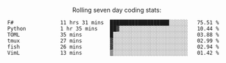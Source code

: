 <!--<p align="center">
  <img width="auto" src ="https://github-readme-stats.vercel.app/api/top-langs/?username=syrkis&layout=compact&hide_border=true&theme=darcula&bg_color=00000000&langs_count=6&hide=jupyter%20notebook,JavaScript,HTML" width = 400>
      <img src ="https://github-readme-streak-stats.herokuapp.com?user=syrkis&theme=darcula&hide_border=true&background=FFFFFF00" width = 400>

</p>-->
<p align="center">Rolling seven day coding stats:</p>
<!--START_SECTION:waka-->

```text
F#               11 hrs 31 mins  ███████████████████░░░░░░   75.51 %
Python           1 hr 35 mins    ██▓░░░░░░░░░░░░░░░░░░░░░░   10.44 %
TOML             35 mins         █░░░░░░░░░░░░░░░░░░░░░░░░   03.88 %
tmux             27 mins         ▓░░░░░░░░░░░░░░░░░░░░░░░░   02.99 %
fish             26 mins         ▓░░░░░░░░░░░░░░░░░░░░░░░░   02.94 %
VimL             13 mins         ▒░░░░░░░░░░░░░░░░░░░░░░░░   01.42 %
```

<!--END_SECTION:waka-->

